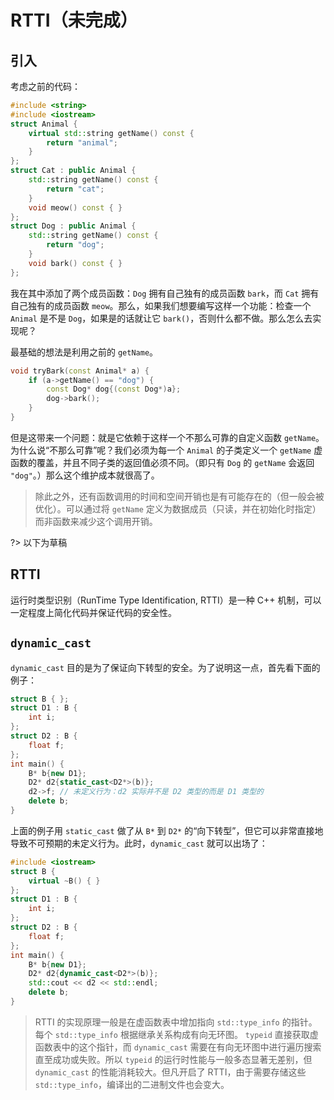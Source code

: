 # RTTI（未完成）

## 引入

考虑之前的代码：
```cpp
#include <string>
#include <iostream>
struct Animal {
    virtual std::string getName() const {
        return "animal";
    }
};
struct Cat : public Animal {
    std::string getName() const {
        return "cat";
    }
    void meow() const { }
};
struct Dog : public Animal {
    std::string getName() const {
        return "dog";
    }
    void bark() const { }
};
```

我在其中添加了两个成员函数：`Dog` 拥有自己独有的成员函数 `bark`，而 `Cat` 拥有自己独有的成员函数 `meow`。那么，如果我们想要编写这样一个功能：检查一个 `Animal` 是不是 `Dog`，如果是的话就让它 `bark()`，否则什么都不做。那么怎么去实现呢？

最基础的想法是利用之前的 `getName`。
```cpp
void tryBark(const Animal* a) {
    if (a->getName() == "dog") {
        const Dog* dog{(const Dog*)a};
        dog->bark();
    }
}
```

但是这带来一个问题：就是它依赖于这样一个不那么可靠的自定义函数 `getName`。为什么说“不那么可靠”呢？我们必须为每一个 `Animal` 的子类定义一个 `getName` 虚函数的覆盖，并且不同子类的返回值必须不同。（即只有 `Dog` 的 `getName` 会返回 `"dog"`。）那么这个维护成本就很高了。

> 除此之外，还有函数调用的时间和空间开销也是有可能存在的（但一般会被优化）。可以通过将 `getName` 定义为数据成员（只读，并在初始化时指定）而非函数来减少这个调用开销。


?> 以下为草稿

## RTTI

运行时类型识别（RunTime Type Identification, RTTI）是一种 C++ 机制，可以一定程度上简化代码并保证代码的安全性。

## `dynamic_cast`

`dynamic_cast` 目的是为了保证向下转型的安全。为了说明这一点，首先看下面的例子：

```CPP
struct B { };
struct D1 : B {
    int i;
};
struct D2 : B {
    float f;
};
int main() {
    B* b{new D1};
    D2* d2{static_cast<D2*>(b)};
    d2->f; // 未定义行为：d2 实际并不是 D2 类型的而是 D1 类型的
    delete b;
}
```

上面的例子用 `static_cast` 做了从 `B*` 到 `D2*` 的“向下转型”，但它可以非常直接地导致不可预期的未定义行为。此时，`dynamic_cast` 就可以出场了：

```CPP
#include <iostream>
struct B {
    virtual ~B() { }
};
struct D1 : B {
    int i;
};
struct D2 : B {
    float f;
};
int main() {
    B* b{new D1};
    D2* d2{dynamic_cast<D2*>(b)};
    std::cout << d2 << std::endl;
    delete b;
}
```

> RTTI 的实现原理一般是在虚函数表中增加指向 `std::type_info` 的指针。每个 `std::type_info` 根据继承关系构成有向无环图。 `typeid` 直接获取虚函数表中的这个指针，而 `dynamic_cast` 需要在有向无环图中进行遍历搜索直至成功或失败。所以 `typeid` 的运行时性能与一般多态显著无差别，但 `dynamic_cast` 的性能消耗较大。但凡开启了 RTTI，由于需要存储这些 `std::type_info`，编译出的二进制文件也会变大。

